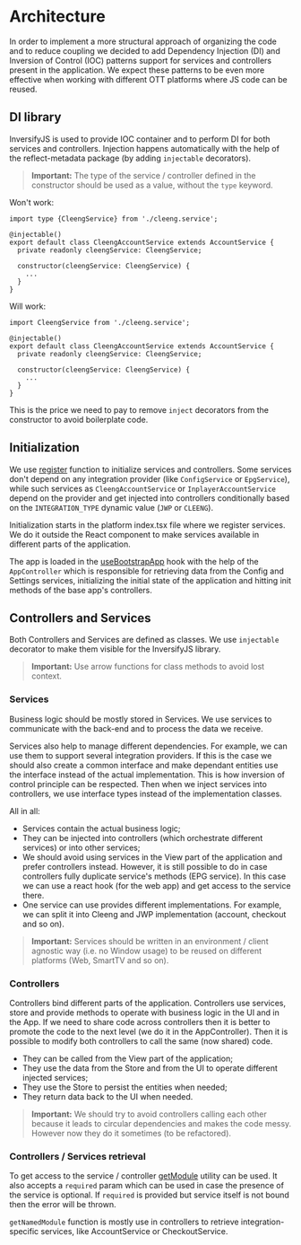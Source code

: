 # Architecture

In order to implement a more structural approach of organizing the code and to reduce coupling we decided to add Dependency Injection (DI) and Inversion of Control (IOC) patterns support for services and controllers present in the application. We expect these patterns to be even more effective when working with different OTT platforms where JS code can be reused.

## DI library

InversifyJS is used to provide IOC container and to perform DI for both services and controllers. Injection happens automatically with the help of the reflect-metadata package (by adding `injectable` decorators).

> **Important:** The type of the service / controller defined in the constructor should be used as a value, without the `type` keyword.

Won't work:

```
import type {CleengService} from './cleeng.service';

@injectable()
export default class CleengAccountService extends AccountService {
  private readonly cleengService: CleengService;

  constructor(cleengService: CleengService) {
    ...
  }
}
```

Will work:

```
import CleengService from './cleeng.service';

@injectable()
export default class CleengAccountService extends AccountService {
  private readonly cleengService: CleengService;

  constructor(cleengService: CleengService) {
    ...
  }
}
```

This is the price we need to pay to remove `inject` decorators from the constructor to avoid boilerplate code.

## Initialization

We use [register](../src/modules/register.ts) function to initialize services and controllers. Some services don't depend on any integration provider (like `ConfigService` or `EpgService`), while such services as `CleengAccountService` or `InplayerAccountService` depend on the provider and get injected into controllers conditionally based on the `INTEGRATION_TYPE` dynamic value (`JWP` or `CLEENG`).

Initialization starts in the platform index.tsx file where we register services. We do it outside the React component to make services available in different parts of the application.

The app is loaded in the [useBootstrapApp](../src/hooks/useBootstrapApp.ts) hook with the help of the `AppController` which is responsible for retrieving data from the Config and Settings services, initializing the initial state of the application and hitting init methods of the base app's controllers.

## Controllers and Services

Both Controllers and Services are defined as classes. We use `injectable` decorator to make them visible for the InversifyJS library.

> **Important:** Use arrow functions for class methods to avoid lost context.

### Services

Business logic should be mostly stored in Services. We use services to communicate with the back-end and to process the data we receive.

Services also help to manage different dependencies. For example, we can use them to support several integration providers. If this is the case we should also create a common interface and make dependant entities use the interface instead of the actual implementation. This is how inversion of control principle can be respected. Then when we inject services into controllers, we use interface types instead of the implementation classes.

All in all:

- Services contain the actual business logic;
- They can be injected into controllers (which orchestrate different services) or into other services;
- We should avoid using services in the View part of the application and prefer controllers instead. However, it is still possible to do in case controllers fully duplicate service's methods (EPG service). In this case we can use a react hook (for the web app) and get access to the service there.
- One service can use provides different implementations. For example, we can split it into Cleeng and JWP implementation (account, checkout and so on).

> **Important:** Services should be written in an environment / client agnostic way (i.e. no Window usage) to be reused on different platforms (Web, SmartTV and so on).

### Controllers

Controllers bind different parts of the application. Controllers use services, store and provide methods to operate with business logic in the UI and in the App. If we need to share code across controllers then it is better to promote the code to the next level (we do it in the AppController). Then it is possible to modify both controllers to call the same (now shared) code.

- They can be called from the View part of the application;
- They use the data from the Store and from the UI to operate different injected services;
- They use the Store to persist the entities when needed;
- They return data back to the UI when needed.

> **Important:** We should try to avoid controllers calling each other because it leads to circular dependencies and makes the code messy. However now they do it sometimes (to be refactored).

### Controllers / Services retrieval

To get access to the service / controller [getModule](../src/modules/container.ts) utility can be used. It also accepts a `required` param which can be used in case the presence of the service is optional. If `required` is provided but service itself is not bound then the error will be thrown.

`getNamedModule` function is mostly use in controllers to retrieve integration-specific services, like AccountService or CheckoutService.
